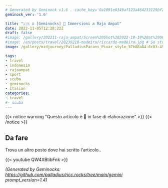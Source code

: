 ```yaml
---
# Generated by Geminock v1.6 . cache_key='0a1091e0349af123a464233129bf22b0674da35e3d73bbb2d4e8166f0254124a-it.yaml'
geminock_ver: '1.6'

title: "🇮🇹 ♊ [Geminocks] 🚧 Immersioni a Raja Ampat"
date: 2022-11-05T12:20:22Z
draft: false
#image: /gallery/202211-raja-ampat/Screen%20Shot%202022-10-19%20at%2006.57.26.jpg
#image: /en/posts/travel/20230210-madeira/riccardo-madeira.jpg # So stupid not to autodetect...
image: /gallery/midjourney/PalladiusPacans_Pixar_style_37b88a84-6c83-452f-9f63-4d250ea4ec3d.png

tags: 
- travel
- indonesia
- rajaampat
- sport
- scuba
- geminocks
- Italian
categories:
- travel
#- scuba
---
```


{{< notice warning "Questo articolo è 🚧 in fase di elaborazione" >}}
{{< /notice >}}

## Da fare

Trova un altro posto dove hai scritto l'articolo..

{{< youtube QW4XBtibFnk >}}


*(Generated by Geminocks: https://github.com/palladius/ricc.rocks/tree/main/gemini prompt_version=1.4)*